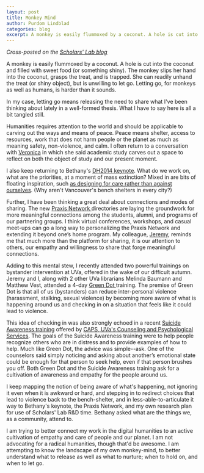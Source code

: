 ```yaml
---
layout: post
title: Monkey Mind
author: Purdom Lindblad
categories: blog
excerpt: A monkey is easily flummoxed by a coconut. A hole is cut into the coconut and filled with sweet food (or something shiny). The monkey slips her hand into the coconut, grasps the treat, and is trapped. She can readily unhand the treat (or shiny object), but is unwilling to let go. Letting go, for monkeys as well as humans, is harder than it sounds.
---
```

*Cross-posted on the <a href="http://scholarslab.org/digital-humanities/monkey-mind/">Scholars' Lab blog</a>*

A monkey is easily flummoxed by a coconut. A hole is cut into the coconut and filled with sweet food (or something shiny). The monkey slips her hand into the coconut, grasps the treat, and is trapped. She can readily unhand the treat (or shiny object), but is unwilling to let go. Letting go, for monkeys as well as humans, is harder than it sounds.

In my case, letting go means releasing the need to share what I've been thinking about lately in a well-formed thesis. What I have to say here is all a bit tangled still.

Humanities requires attention to the world and should be applicable to carving out the ways and means of peace. Peace means shelter, access to resources, work that does not harm people or the planet as much as meaning safety, non-violence, and calm. I often return to a conversation with <a href="http://scholarslab.org/people/veronica-ikeshoji-orlati/">Veronica</a> in which she said academic study carves out a space to reflect on both the object of study and our present moment.

I also keep returning to Bethany's <a href="http://nowviskie.org/2014/anthropocene/">DH2014 keynote</a>. What do we work on, what are the priorities, at a moment of mass extinction? Mixed in are bits of floating inspiration, such <a href="http://www.bustle.com/articles/30292-vancouvers-thoughtful-raincity-homeless-benches-puts-londons-anti-homeless-spikes-to-shame">as designing for care rather than against ourselves</a>. (Why aren't Vancouver's bench shelters in every city?)

Further, I have been thinking a great deal about connections and modes of sharing. The new <a href="http://praxis-network.org">Praxis Network </a>directories are laying the groundwork for more meaningful connections among the students, alumni, and programs of our partnering groups. I think virtual conferences, workshops, and casual meet-ups can go a long way to personalizing the Praxis Network and extending it beyond one’s home program. My colleague, <a href="http://scholarslab.org/people/jeremy-boggs/">Jeremy</a>, reminds me that much more than the platform for sharing, it is our attention to others, our empathy and willingness to share that forge meaningful connections.

Adding to this mental stew, I recently attended two powerful trainings on bystander intervention at UVa, offered in the wake of our difficult autumn. Jeremy and I, along with 2 other UVa librarians Melinda Baumann and Matthew Vest, attended a 4-day <a href="https://www.livethegreendot.com/gd_overview.html">Green Dot </a>training. The premise of Green Dot is that all of us (bystanders) can reduce inter-personal violence (harassment, stalking, sexual violence) by becoming more aware of what is happening around us and checking in on a situation that feels like it could lead to violence.

This idea of checking in was also strongly echoed in a recent <a href="http://www.virginia.edu/studenthealth/caps/FacultyStaffSuicideAwareness.html">Suicide Awareness training</a> offered by <a href="http://www.virginia.edu/studenthealth/caps.html">CAPS, UVa's Counseling and Psychological Services</a>. The goals of the Suicide Awareness training were to help people recognize others who are in distress and to provide examples of how to help. Much like Green Dot, the advice was simple--ask. One of the counselors said simply noticing and asking about another’s emotional state could be enough for that person to seek help, even if that person brushes you off. Both Green Dot and the Suicide Awareness training ask for a cultivation of awareness and empathy for the people around us.

I keep mapping the notion of being aware of what's happening, not ignoring it even when it is awkward or hard, and stepping in to redirect choices that lead to violence back to the bench-shelter, and in less-able-to-articulate it way to Bethany's keynote, the Praxis Network, and my own research plan for use of Scholars' Lab R&amp;D time. Bethany asked what are the things we, as a community, attend to.

I am trying to better connect my work in the digital humanities to an active cultivation of empathy and care of people and our planet. I am not advocating for a radical humanities, though that'd be awesome. I am attempting to know the landscape of my own monkey-mind, to better understand what to release as well as what to nurture; when to hold on, and when to let go.

